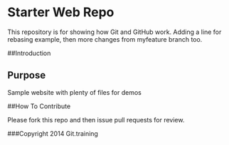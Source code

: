 # Starter Web Repo

This repository is for showing how Git and GitHub work. 
Adding a line for rebasing example, then more changes from myfeature branch too.

##Introduction 

## Purpose

Sample website with plenty of files for demos

##How To Contribute

Please fork this repo and then issue pull requests for review.

###Copyright
2014 Git.training